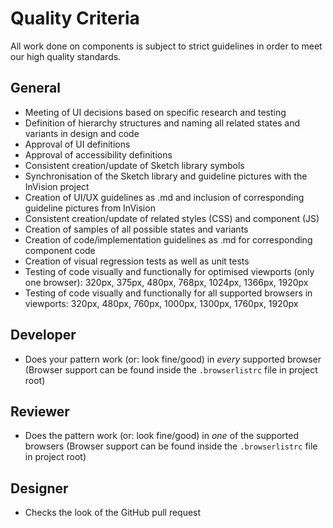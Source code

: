 # Quality Criteria

All work done on components is subject to strict guidelines in order to meet our high quality standards.

<TableOfContents></TableOfContents>

## General
- Meeting of UI decisions based on specific research and testing
- Definition of hierarchy structures and naming all related states and variants in design and code
- Approval of UI definitions
- Approval of accessibility definitions
- Consistent creation/update of Sketch library symbols
- Synchronisation of the Sketch library and guideline pictures with the InVision project
- Creation of UI/UX guidelines as .md and inclusion of corresponding guideline pictures from InVision
- Consistent creation/update of related styles (CSS) and component (JS)
- Creation of samples of all possible states and variants
- Creation of code/implementation guidelines as .md for corresponding component code
- Creation of visual regression tests as well as unit tests
- Testing of code visually and functionally for optimised viewports (only one browser): 320px, 375px, 480px, 768px, 1024px, 1366px, 1920px
- Testing of code visually and functionally for all supported browsers in viewports: 320px, 480px, 760px, 1000px, 1300px, 1760px, 1920px

## Developer
- Does your pattern work (or: look fine/good) in *every* supported browser (Browser support can be found inside the `.browserlistrc` file in project root)

## Reviewer
- Does the pattern work (or: look fine/good) in *one* of the supported browsers (Browser support can be found inside the `.browserlistrc` file in project root)

## Designer
- Checks the look of the GitHub pull request
